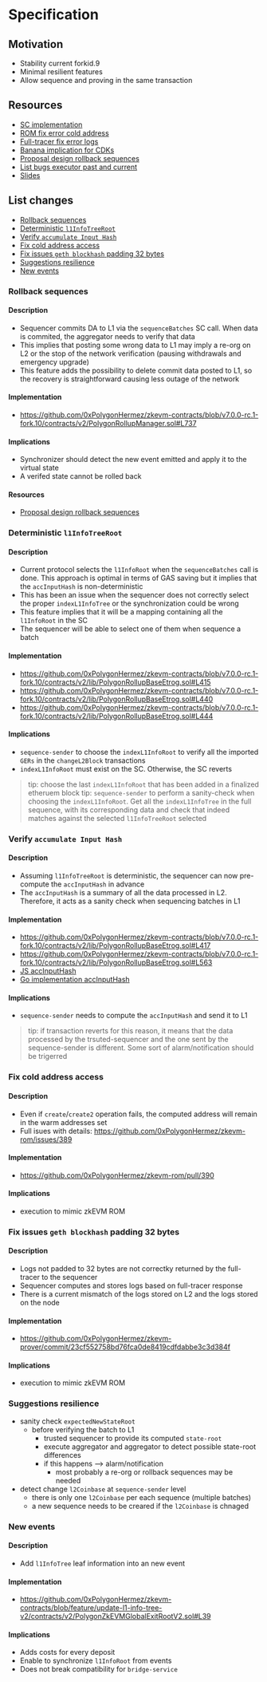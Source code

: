 # Specification
## Motivation
- Stability current forkid.9
- Minimal resilient features
- Allow sequence and proving in the same transaction

## Resources
- [SC implementation](https://github.com/0xPolygonHermez/zkevm-contracts/releases/tag/v7.0.0-rc.1-fork.10)
- [ROM fix error cold address](https://github.com/0xPolygonHermez/qa-protocol-kanban/issues/412)
- [Full-tracer fix error logs](https://github.com/0xPolygonHermez/zkevm-prover/commit/23cf552758bd76fca0de8419cdfdabbe3c3d384f)
- [Banana implication for CDKs](https://hackmd.io/Sap9CUaISOWboittWft4aA?view)
- [Proposal design rollback sequences](https://hackmd.io/PDY-iuodSSupZ_L7hlfzQw?view)
- [List bugs executor past and current](https://hackmd.io/cjhsK4lFT0iP47750325WA)
- [Slides](https://docs.google.com/presentation/d/1FdwaRpfEFW8lgWeU1GYh1tXzUrt_QQOrhR0WqhdcJ3g/edit#slide=id.g2f09c811271_0_176)

## List changes
- [Rollback sequences](#rollback)
- [Deterministic `l1InfoTreeRoot`](#det-l1)
- [Verify `accumulate Input Hash`](#ver-acc)
- [Fix cold address access](#fix-cold)
- [Fix issues `geth blockhash` padding 32 bytes](#fix-padding-log)
- [Suggestions resilience](#sugg-resilience)
- [New events](#new-events)

### Rollback sequences<a id="rollback"></a>
#### Description
- Sequencer commits DA to L1 via the `sequenceBatches` SC call. When data is commited, the aggregator needs to verify that data
- This implies that posting some wrong data to L1 may imply a re-org on L2 or the stop of the network verification (pausing withdrawals and emergency upgrade)
- This feature adds the possibility to delete commit data posted to L1, so the recovery is straightforward causing less outage of the network

#### Implementation
- https://github.com/0xPolygonHermez/zkevm-contracts/blob/v7.0.0-rc.1-fork.10/contracts/v2/PolygonRollupManager.sol#L737

#### Implications
- Synchronizer should detect the new event emitted and apply it to the virtual state
- A verifed state cannot be rolled back

#### Resources
- [Proposal design rollback sequences](https://hackmd.io/PDY-iuodSSupZ_L7hlfzQw?view)

### Deterministic `l1InfoTreeRoot`<a id="det-l1"></a>
#### Description
- Current protocol selects the `l1InfoRoot` when the `sequenceBatches` call is done. This approach is optimal in terms of GAS saving but it implies that the `accInputHash` is non-deterministic
- This has been an issue when the sequencer does not correctly select the proper `indexL1InfoTree` or the synchronization could be wrong
- This feature implies that it will be a mapping containing all the `l1InfoRoot` in the SC
- The sequencer will be able to select one of them when sequence a batch

#### Implementation
- https://github.com/0xPolygonHermez/zkevm-contracts/blob/v7.0.0-rc.1-fork.10/contracts/v2/lib/PolygonRollupBaseEtrog.sol#L415
- https://github.com/0xPolygonHermez/zkevm-contracts/blob/v7.0.0-rc.1-fork.10/contracts/v2/lib/PolygonRollupBaseEtrog.sol#L440
- https://github.com/0xPolygonHermez/zkevm-contracts/blob/v7.0.0-rc.1-fork.10/contracts/v2/lib/PolygonRollupBaseEtrog.sol#L444

#### Implications
- `sequence-sender` to choose the `indexL1InfoRoot` to verify all the imported `GERs` in the `changeL2Block` transactions
- `indexL1InfoRoot` must exist on the SC. Otherwise, the SC reverts
> tip: choose the last `indexL1InfoRoot` that has been added in a finalized etheruem block
> tip: `sequence-sender` to perform a sanity-check when choosing the `indexL1InfoRoot`.
> Get all the `indexL1InfoTree` in the full sequence, with its corresponding data and check that indeed matches against the selected `l1InfoTreeRoot` selected

### Verify `accumulate Input Hash`<a id="ver-acc"></a>
#### Description
- Assuming `l1InfoTreeRoot` is deterministic, the sequencer can now pre-compute the `accInputHash` in advance
- The `accInputHash` is a summary of all the data processed in L2. Therefore, it acts as a sanity check when sequencing batches in L1

#### Implementation
- https://github.com/0xPolygonHermez/zkevm-contracts/blob/v7.0.0-rc.1-fork.10/contracts/v2/lib/PolygonRollupBaseEtrog.sol#L417
- https://github.com/0xPolygonHermez/zkevm-contracts/blob/v7.0.0-rc.1-fork.10/contracts/v2/lib/PolygonRollupBaseEtrog.sol#L563
- [JS accInputHash](https://github.com/0xPolygonHermez/zkevm-commonjs/blob/main/src/contract-utils.js#L15)
- [Go implementation accInputHash](https://github.com/0xPolygonHermez/zkevm-aggregator/blob/develop/aggregator/aggregator.go#L1529)

#### Implications
- `sequence-sender` needs to compute the `accInputHash` and send it to L1
> tip: if transaction reverts for this reason, it means that the data processed by the trsuted-sequencer and the one sent by the sequence-sender is different. Some sort of alarm/notification should be trigerred

### Fix cold address access<a id="fix-cold"></a>
#### Description
- Even if `create`/`create2` operation fails, the computed address will remain in the warm addresses set
- Full isues with details: https://github.com/0xPolygonHermez/zkevm-rom/issues/389

#### Implementation
- https://github.com/0xPolygonHermez/zkevm-rom/pull/390

#### Implications
- execution to mimic zkEVM ROM

### Fix issues `geth blockhash` padding 32 bytes<a id="fix-padding-log"></a>
#### Description
- Logs not padded to 32 bytes are not correctky returned by the full-tracer to the sequencer
- Sequencer computes and stores logs based on full-tracer response
- There is a current mismatch of the logs stored on L2 and the logs stored on the node

#### Implementation
- https://github.com/0xPolygonHermez/zkevm-prover/commit/23cf552758bd76fca0de8419cdfdabbe3c3d384f

#### Implications
- execution to mimic zkEVM ROM

### Suggestions resilience<a id="sugg-resilience"></a>
- sanity check `expectedNewStateRoot`
    - before verifying the batch to L1
        - trusted sequencer to provide its computed `state-root`
        - execute aggregator and aggregator to detect possible state-root differences
        - if this happens --> alarm/notification
            - most probably a re-org or rollback sequences may be needed
- detect change `l2Coinbase` at `sequence-sender` level
    - there is only one `l2Coinbase` per each sequence (multiple batches)
    - a new sequence needs to be creared if the `l2Coinbase` is chnaged

### New events<a id="new-events"></a>
#### Description
- Add `l1InfoTree` leaf information into an  new event

#### Implementation
- https://github.com/0xPolygonHermez/zkevm-contracts/blob/feature/update-l1-info-tree-v2/contracts/v2/PolygonZkEVMGlobalExitRootV2.sol#L39

#### Implications
- Adds costs for every deposit
- Enable to synchronize `l1InfoRoot` from events
- Does not break compatibility for `bridge-service`